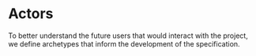 # Actors

To better understand the future users that would interact with the project, we
define archetypes that inform the development of the specification.
